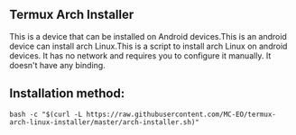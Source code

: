 ## Termux Arch Installer
This is a device that can be installed on Android devices.This is an android device can install arch Linux.This is a script to install arch Linux on android devices.
It has no network and requires you to configure it manually.
It doesn't have any binding.
## Installation method:
``
bash -c "$(curl -L https://raw.githubusercontent.com/MC-EO/termux-arch-linux-installer/master/arch-installer.sh)"
``
